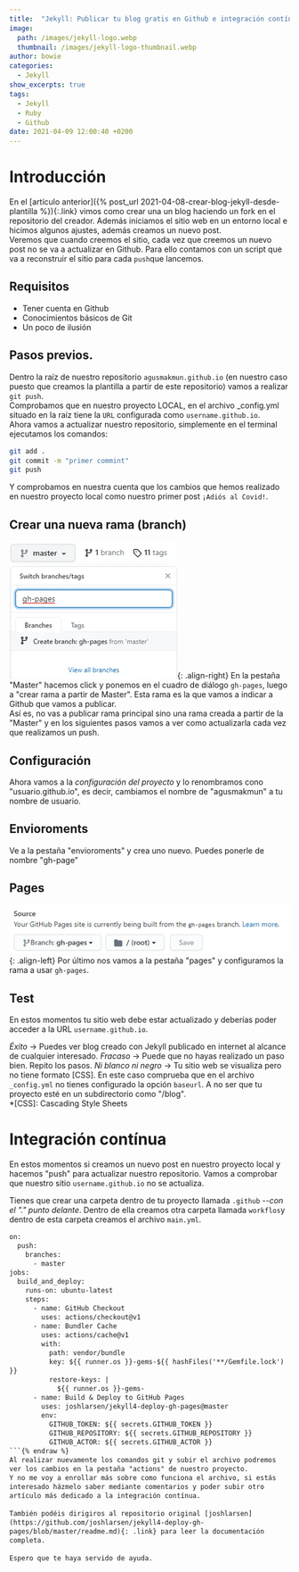 ```yaml
---
title:  "Jekyll: Publicar tu blog gratis en Github e integración contínua (CI)"
image: 
  path: /images/jekyll-logo.webp
  thumbnail: /images/jekyll-logo-thumbnail.webp
author: bowie
categories: 
  - Jekyll
show_excerpts: true
tags: 
  - Jekyll
  - Ruby
  - Github
date: 2021-04-09 12:00:40 +0200
---
```

# Introducción 
En el [artículo anterior]({% post_url 2021-04-08-crear-blog-jekyll-desde-plantilla %}){:.link} vimos como crear una un blog haciendo un fork en el repositorio del creador.  Además iniciamos el sitio web en un entorno local e hicimos algunos ajustes, además creamos un nuevo post.  
Veremos que cuando creemos el sitio, cada vez que creemos un nuevo post no se va a actualizar en Github. Para ello contamos con un script que va a reconstruir el sitio para cada `push`que lancemos.

## Requisitos
* Tener cuenta en Github
* Conocimientos básicos de Git
* Un poco de ilusión

## Pasos previos.
Dentro la raíz de nuestro repositorio `agusmakmun.github.io` (en nuestro caso puesto que creamos la plantilla a partir de este repositorio) vamos a realizar `git push`.  
Comprobamos que en nuestro proyecto LOCAL, en el archivo _config.yml situado en la raíz tiene la `URL` configurada como `username.github.io`.  
Ahora vamos a actualizar nuestro repositorio, simplemente en el terminal ejecutamos los comandos: 
```bash
git add .
git commit -m "primer commint"  
git push
```
Y comprobamos en nuestra cuenta que los cambios que hemos realizado en nuestro proyecto local como nuestro primer post `¡Adiós al Covid!`.

## Crear una nueva rama (branch)
![right-aligned-image](/images/new-branch.webp){: .align-right}
En la pestaña "Master" hacemos click y ponemos en el cuadro de diálogo `gh-pages`, luego a "crear rama a partir de Master". Esta rama es la que vamos a indicar a Github que vamos a publicar.  
Así es, no vas a publicar rama principal sino una rama creada a partir de la "Master" y en los siguientes pasos vamos a ver como actualizarla cada vez que realizamos un push.    

## Configuración
Ahora vamos a la _configuración del proyecto_ y lo renombramos cono "usuario.github.io", es decir, cambiamos el nombre de "agusmakmun" a tu nombre de usuario. 

## Envioroments
Ve a la pestaña "envioroments" y crea uno nuevo. Puedes ponerle de nombre "gh-page"

## Pages
![right-aligned-image](/images/pages.webp){: .align-left}
Por último nos vamos a la pestaña "pages" y configuramos la rama a usar `gh-pages`.  

## Test
En estos momentos tu sitio web debe estar actualizado y deberías poder acceder a la URL `username.github.io`.  

_Éxito_ -> Puedes ver blog creado con Jekyll publicado en internet al alcance de cualquier interesado.
_Fracaso_ -> Puede que no hayas realizado un paso bien. Repito los pasos.
_Ni blanco ni negro_ -> Tu sitio web se visualiza pero no tiene formato [CSS]. En este caso comprueba que en el archivo `_config.yml` no tienes configurado la opción `baseurl`. A no ser que tu proyecto esté en un subdirectorio como "/blog".  
*[CSS]: Cascading Style Sheets

# Integración contínua
En estos momentos si creamos un nuevo post en nuestro proyecto local y hacemos "push" para actualizar nuestro repositorio. Vamos a comprobar que nuestro sitio `username.github.io` no se actualiza.  

Tienes que crear una carpeta dentro de tu proyecto llamada `.github` --<cite>con el "." punto delante</cite>. Dentro de ella creamos otra carpeta llamada `workflos`y dentro de esta carpeta creamos el archivo `main.yml`.  

```liquid {% raw %}
on:
  push:
    branches:
      - master
jobs:
  build_and_deploy:
    runs-on: ubuntu-latest
    steps:
      - name: GitHub Checkout
        uses: actions/checkout@v1
      - name: Bundler Cache
        uses: actions/cache@v1
        with:
          path: vendor/bundle
          key: ${{ runner.os }}-gems-${{ hashFiles('**/Gemfile.lock') }}
          restore-keys: |
            ${{ runner.os }}-gems-
      - name: Build & Deploy to GitHub Pages
        uses: joshlarsen/jekyll4-deploy-gh-pages@master
        env:
          GITHUB_TOKEN: ${{ secrets.GITHUB_TOKEN }}
          GITHUB_REPOSITORY: ${{ secrets.GITHUB_REPOSITORY }}
          GITHUB_ACTOR: ${{ secrets.GITHUB_ACTOR }}   
```{% endraw %}  
Al realizar nuevamente los comandos git y subir el archivo podremos ver los cambios en la pestaña "actions" de nuestro proyecto.  
Y no me voy a enrollar más sobre como funciona el archivo, si estás interesado házmelo saber mediante comentarios y poder subir otro artículo más dedicado a la integración contínua.  

También podéis dirigiros al repositorio original [joshlarsen](https://github.com/joshlarsen/jekyll4-deploy-gh-pages/blob/master/readme.md){: .link} para leer la documentación completa.

Espero que te haya servido de ayuda.